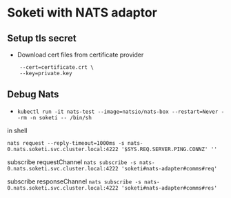 # Soketi with NATS adaptor

## Setup tls secret
- Download cert files from certificate provider
```kubectl create secret tls nino.baby.tls --namespace=soketi \
    --cert=certificate.crt \
    --key=private.key
```


## Debug Nats
- `kubectl run -it nats-test --image=natsio/nats-box --restart=Never --rm -n soketi -- /bin/sh`

in shell


`nats request --reply-timeout=1000ms -s nats-0.nats.soketi.svc.cluster.local:4222 '$SYS.REQ.SERVER.PING.CONNZ' ''`

subscribe requestChannel
`nats subscribe -s nats-0.nats.soketi.svc.cluster.local:4222 'soketi#nats-adapter#comms#req'`

subscribe responseChannel
`nats subscribe -s nats-0.nats.soketi.svc.cluster.local:4222 'soketi#nats-adapter#comms#res'`

